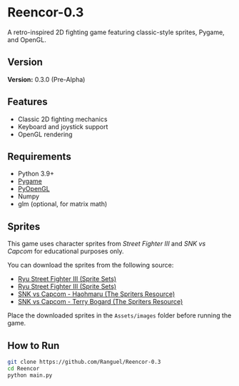# Reencor-0.3
 
A retro-inspired 2D fighting game featuring classic-style sprites, Pygame, and OpenGL.

## Version

**Version:** 0.3.0 (Pre-Alpha)

## Features

- Classic 2D fighting mechanics
- Keyboard and joystick support
- OpenGL rendering

## Requirements

- Python 3.9+
- [Pygame](https://www.pygame.org/)
- [PyOpenGL](http://pyopengl.sourceforge.net/)
- Numpy
- glm (optional, for matrix math)

## Sprites

This game uses character sprites from *Street Fighter III* and *SNK vs Capcom* for educational purposes only.

You can download the sprites from the following source:

- [Ryu Street Fighter III (Sprite Sets)](https://www.nowak.ca/zweifuss/all/02_Ryu.zip/)
- [Ryu Street Fighter III (Sprite Sets)](https://www.nowak.ca/zweifuss/all/11_Ken.zip)
- [SNK vs Capcom - Haohmaru (The Spriters Resource)](https://www.spriters-resource.com/download/42408/)
- [SNK vs Capcom - Terry Bogard (The Spriters Resource)](https://www.spriters-resource.com/download/42433/)

Place the downloaded sprites in the `Assets/images` folder before running the game.

## How to Run

```bash
git clone https://github.com/Ranguel/Reencor-0.3
cd Reencor
python main.py
